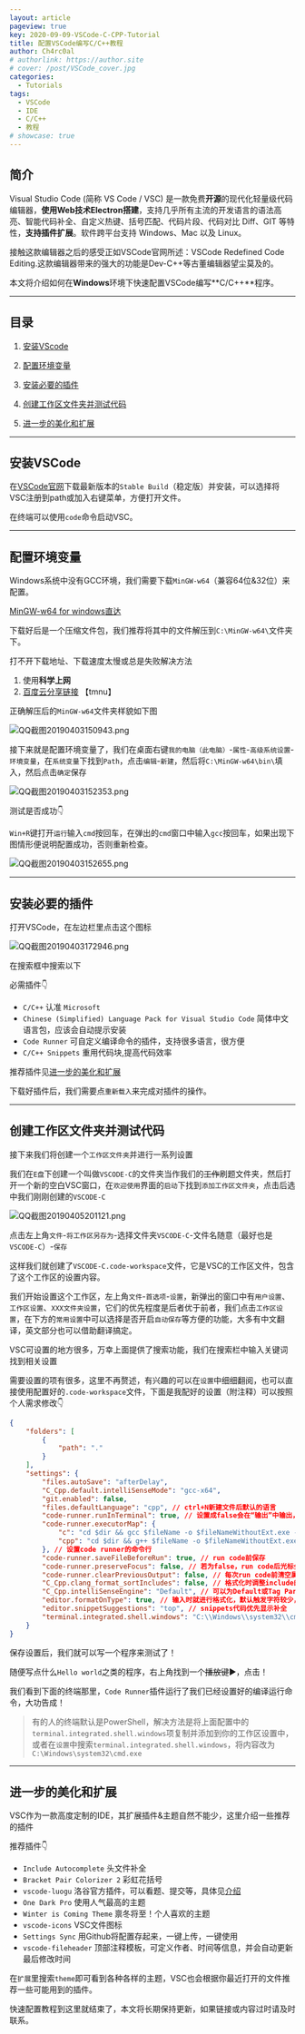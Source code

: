 ```yaml
---
layout: article
pageview: true
key: 2020-09-09-VSCode-C-CPP-Tutorial
title: 配置VSCode编写C/C++教程
author: Ch4rc0al
# authorlink: https://author.site
# cover: /post/VSCode_cover.jpg
categories:
  - Tutorials
tags:
  - VSCode	
  - IDE
  - C/C++
  - 教程 
# showcase: true
---
```



## 简介

Visual Studio Code (简称 VS Code / VSC) 是一款免费**开源**的现代化轻量级代码编辑器，**使用Web技术Electron搭建**，支持几乎所有主流的开发语言的语法高亮、智能代码补全、自定义热键、括号匹配、代码片段、代码对比 Diff、GIT 等特性，**支持插件扩展**。软件跨平台支持 Windows、Mac 以及 Linux。

接触这款编辑器之后的感受正如VSCode官网所述：VSCode Redefined Code Editing.这款编辑器带来的强大的功能是Dev-C++等古董编辑器望尘莫及的。

本文将介绍如何在**Windows**环境下快速配置VSCode编写**C/C++**程序。

<!--more-->

---

## 目录

 1. [安装VScode](#安装vscode)

 2. [配置环境变量](#配置环境变量)

 3. [安装必要的插件](#安装必要的插件)

 4. [创建工作区文件夹并测试代码](#创建工作区文件夹并测试代码)

 5. [进一步的美化和扩展](#进一步的美化和扩展)

---

## 安装VSCode

在[VSCode官网](https://code.visualstudio.com/)下载最新版本的`Stable Build`（稳定版）并安装，可以选择将VSC注册到path或加入右键菜单，方便打开文件。

在终端可以使用`code`命令启动VSC。

---

## 配置环境变量

Windows系统中没有GCC环境，我们需要下载`MinGW-w64`（兼容64位&32位）来配置。

[MinGW-w64 for windows直达](https://sourceforge.net/projects/mingw-w64/files/Toolchains%20targetting%20Win64/Personal%20Builds/mingw-builds/8.1.0/threads-win32/seh/x86_64-8.1.0-release-win32-seh-rt_v6-rev0.7z/download)

下载好后是一个压缩文件包，我们推荐将其中的文件解压到`C:\MinGW-w64\`文件夹下。

打不开下载地址、下载速度太慢或总是失败解决方法
1. 使用**科学上网**
2. [百度云分享链接](https://pan.baidu.com/s/1Otq4gYcJ5KgRbW11LkZafw)  【tmnu】

正确解压后的`MinGW-w64`文件夹样貌如下图

![QQ截图20190403150943.png](https://i.loli.net/2019/04/03/5ca45c99edaf3.png)

接下来就是配置环境变量了，我们在桌面右键`我的电脑（此电脑）`-`属性`-`高级系统设置`-`环境变量`，在`系统变量`下找到`Path`，点击`编辑`-`新建`，然后将`C:\MinGW-w64\bin\`填入，然后点击`确定`保存

![QQ截图20190403152353.png](https://i.loli.net/2019/04/03/5ca45fbdb55db.png)

测试是否成功👇

`Win+R`键打开`运行`输入`cmd`按回车，在弹出的`cmd`窗口中输入`gcc`按回车，如果出现下图情形便说明配置成功，否则重新检查。

![QQ截图20190403152655.png](https://i.loli.net/2019/04/03/5ca460fc5265b.png)

---

## 安装必要的插件

打开VSCode，在左边栏里点击这个图标

![QQ截图20190403172946.png](https://i.loli.net/2019/04/03/5ca47d21690d4.png)

在搜索框中搜索以下

必需插件👇

- `C/C++` 认准 `Microsoft`
- `Chinese (Simplified) Language Pack for Visual Studio Code` 简体中文语言包，应该会自动提示安装
- `Code Runner` 可自定义编译命令的插件，支持很多语言，很方便
- `C/C++ Snippets` 重用代码块,提高代码效率

推荐插件见[进一步的美化和扩展](#进一步的美化和扩展)

下载好插件后，我们需要点`重新载入`来完成对插件的操作。

---

## 创建工作区文件夹并测试代码

接下来我们将创建一个`工作区文件夹`并进行一系列设置

我们在`E盘`下创建一个叫做`VSCODE-C`的文件夹当作我们的~~工作~~刷题文件夹，然后打开一个新的空白VSC窗口，在`欢迎使用`界面的`启动`下找到`添加工作区文件夹`，点击后选中我们刚刚创建的`VSCODE-C`

![QQ截图20190405201121.png](https://i.loli.net/2019/04/05/5ca74602b4fc2.png)

点击左上角`文件`-`将工作区另存为`-选择文件夹`VSCODE-C`-文件名随意（最好也是`VSCODE-C`）-`保存`

这样我们就创建了`VSCODE-C.code-workspace`文件，它是VSC的工作区文件，包含了这个工作区的设置内容。

我们开始设置这个工作区，左上角`文件`-`首选项`-`设置`，新弹出的窗口中有`用户设置`、`工作区设置`、`XXX文件夹设置`，它们的优先程度是后者优于前者，我们点击`工作区设置`，在下方的`常用设置`中可以选择是否开启`自动保存`等方便的功能，大多有中文翻译，英文部分也可以借助翻译搞定。

VSC可设置的地方很多，万幸上面提供了搜索功能，我们在搜索栏中输入关键词找到相关设置

需要设置的项有很多，这里不再赘述，有兴趣的可以在`设置`中细细翻阅，也可以直接使用配置好的`.code-workspace`文件，下面是我配好的设置（附注释）可以按照个人需求修改👇

```json
{
	"folders": [
		{
			"path": "."
		}
	],
	"settings": {
		"files.autoSave": "afterDelay",
		"C_Cpp.default.intelliSenseMode": "gcc-x64",
		"git.enabled": false,
		"files.defaultLanguage": "cpp", // ctrl+N新建文件后默认的语言
		"code-runner.runInTerminal": true, // 设置成false会在“输出”中输出，无法交互
		"code-runner.executorMap": {
			"c": "cd $dir && gcc $fileName -o $fileNameWithoutExt.exe -Wall -g -Og -static-libgcc  -std=c11 && $dir$fileNameWithoutExt",
			"cpp": "cd $dir && g++ $fileName -o $fileNameWithoutExt.exe -Wall -g -Og -static-libgcc -std=c++17 && $dir$fileNameWithoutExt"
		}, // 设置code runner的命令行
		"code-runner.saveFileBeforeRun": true, // run code前保存
		"code-runner.preserveFocus": false, // 若为false，run code后光标会聚焦到终端上。如果需要频繁输入数据可设为false
		"code-runner.clearPreviousOutput": false, // 每次run code前清空属于code runner的终端消息
		"C_Cpp.clang_format_sortIncludes": false, // 格式化时调整include的顺序（按字母排序）
		"C_Cpp.intelliSenseEngine": "Default", // 可以为Default或Tag Parser，后者较老，功能较简单。具体差别参考cpptools插件文档
		"editor.formatOnType": true, // 输入时就进行格式化，默认触发字符较少，分号可以触发
		"editor.snippetSuggestions": "top", // snippets代码优先显示补全
		"terminal.integrated.shell.windows": "C:\\Windows\\system32\\cmd.exe"  //运行终端使用cmd
	}
}
```

保存设置后，我们就可以写一个程序来测试了！

随便写点什么`Hello world`之类的程序，右上角找到一个~~播放键~~▶，点击！

我们看到下面的终端那里，`Code Runner`插件运行了我们已经设置好的编译运行命令，大功告成！

> 有的人的终端默认是PowerShell，解决方法是将上面配置中的`terminal.integrated.shell.windows`项复制并添加到你的工作区设置中，或者在`设置`中搜索`terminal.integrated.shell.windows`，将内容改为`C:\Windows\system32\cmd.exe`

---

## 进一步的美化和扩展

VSC作为一款高度定制的IDE，其扩展插件&主题自然不能少，这里介绍一些推荐的插件

推荐插件👇


- `Include Autocomplete` 头文件补全
- `Bracket Pair Colorizer 2` 彩虹花括号
- `vscode-luogu` 洛谷官方插件，可以看题、提交等，具体见[介绍](https://marketplace.visualstudio.com/items?itemName=himself6565.vscode-luogu)
- `One Dark Pro` 使用人气最高的主题
- `Winter is Coming Theme` 禀冬将至！个人喜欢的主题
- `vscode-icons` VSC文件图标
- `Settings Sync` 用Github将配置存起来，一键上传，一键使用
- `vscode-fileheader` 顶部注释模板，可定义作者、时间等信息，并会自动更新最后修改时间

在`扩展`里搜索`theme`即可看到各种各样的主题，VSC也会根据你最近打开的文件推荐一些可能用到的插件。

快速配置教程到这里就结束了，本文将长期保持更新，如果链接或内容过时请及时联系。